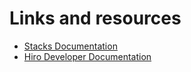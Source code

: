 # Links and resources

- [Stacks Documentation](https://docs.stacks.co)
- [Hiro Developer Documentation](https://docs.hiro.so/intro)
